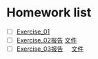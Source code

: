 # Homework list
- [ ] [Exercise_01](https://github.com/tht312/computational_physics_N2015301020013/tree/master/Exercise_01)
- [ ] [Exercise_02报告](http://note.youdao.com/noteshare?id=57e2933dcbeb6824e4d61a08e980e9ba)          [文件](https://github.com/tht312/computational_physics_N2015301020013/tree/master/Exercise_02)
- [ ] [Exercise_03报告](http://note.youdao.com/noteshare?id=76d3ede3a3c4e5f24801f6eb0db3a6e9)      [文件](https://github.com/tht312/computational_physics_N2015301020013/tree/master/Exercise_03)

